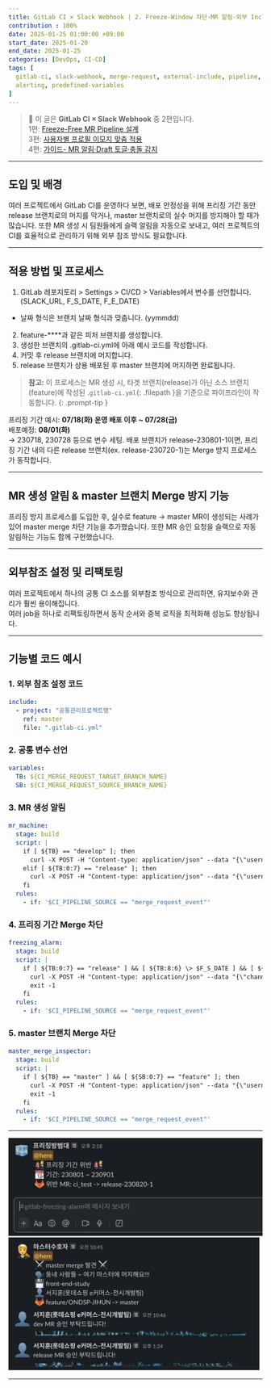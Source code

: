 ```yaml
---
title: GitLab CI × Slack Webhook | 2. Freeze-Window 차단·MR 알림·외부 Include 자동화
contribution : 100%
date: 2025-01-25 01:00:00 +09:00
start_date: 2025-01-20
end_date: 2025-01-25
categories: [DevOps, CI-CD]
tags: [
  gitlab-ci, slack-webhook, merge-request, external-include, pipeline, bash,
  alerting, predefined-variables
]
---
```


> 📌 이 글은 **GitLab CI × Slack Webhook** 중 2편입니다.  
> 1편: [Freeze-Free MR Pipeline 설계](/posts/gitlab_ci_0)  
> 3편: [사용자별 프로필 이모지 맞춤 적용](/posts/gitlab_ci_2)  
> 4편: [가이드- MR 알림·Draft 토글·충돌 감지](/posts/gitlab_ci_2024)

---

## 도입 및 배경

여러 프로젝트에서 GitLab CI를 운영하다 보면, 배포 안정성을 위해 프리징 기간 동안 release 브랜치로의 머지를 막거나, master 브랜치로의 실수 머지를 방지해야 할 때가 많습니다. 또한 MR 생성 시 팀원들에게 슬랙 알림을 자동으로 보내고, 여러 프로젝트의 CI를 효율적으로 관리하기 위해 외부 참조 방식도 필요합니다.

---

## 적용 방법 및 프로세스

1. GitLab 레포지토리 > Settings > CI/CD > Variables에서 변수를 선언합니다. (SLACK_URL, F_S_DATE, F_E_DATE)
  - 날짜 형식은 브랜치 날짜 형식과 맞춥니다. (yymmdd)
2. feature-****과 같은 피처 브랜치를 생성합니다.
3. 생성한 브랜치의 .gitlab-ci.yml에 아래 예시 코드를 작성합니다.
4. 커밋 후 release 브랜치에 머지합니다.
5. release 브랜치가 상용 배포된 후 master 브랜치에 머지하면 완료됩니다.

> **참고:** 이 프로세스는 MR 생성 시, 타겟 브랜치(release)가 아닌 소스 브랜치(feature)에 작성된 .`gitlab-ci.yml`{: .filepath }을 기준으로 파이프라인이 작동합니다.
{: .prompt-tip }

프리징 기간 예시: **07/18(화) 운영 배포 이후 ~ 07/28(금)**  
배포예정: **08/01(화)**  
→ 230718, 230728 등으로 변수 세팅. 배포 브랜치가 release-230801-1이면, 프리징 기간 내의 다른 release 브랜치(ex. release-230720-1)는 Merge 방지 프로세스가 동작합니다.

---

## MR 생성 알림 & master 브랜치 Merge 방지 기능

프리징 방지 프로세스를 도입한 후, 실수로 feature → master MR이 생성되는 사례가 있어 master merge 차단 기능을 추가했습니다. 또한 MR 승인 요청을 슬랙으로 자동 알림하는 기능도 함께 구현했습니다.

---

## 외부참조 설정 및 리팩토링

여러 프로젝트에서 하나의 공통 CI 소스를 외부참조 방식으로 관리하면, 유지보수와 관리가 훨씬 용이해집니다.  
여러 job을 하나로 리팩토링하면서 동작 순서와 중복 로직을 최적화해 성능도 향상됩니다.

---


## 기능별 코드 예시

### 1. 외부 참조 설정 코드
```yaml
include:
  - project: "공통관리프로젝트명"
    ref: master
    file: ".gitlab-ci.yml"
```

### 2. 공통 변수 선언
```yaml
variables:
  TB: ${CI_MERGE_REQUEST_TARGET_BRANCH_NAME}
  SB: ${CI_MERGE_REQUEST_SOURCE_BRANCH_NAME}
```

### 3. MR 생성 알림
```yaml
mr_machine:
  stage: build
  script: |
    if [ ${TB} == "develop" ]; then
      curl -X POST -H "Content-type: application/json" --data "{\"username\": \"${GITLAB_USER_NAME}\", \"text\":\"dev MR 승인 부탁드립니다! ${CI_MERGE_REQUEST_PROJECT_URL}/-/merge_requests/${CI_MERGE_REQUEST_IID}\", \"icon_emoji\": \":bust_in_silhouette:\"}" $SLACK_URL
    elif [ ${TB:0:7} == "release" ]; then
      curl -X POST -H "Content-type: application/json" --data "{\"username\": \"${GITLAB_USER_NAME}\", \"text\":\"release MR 승인 부탁드립니다! ${CI_MERGE_REQUEST_PROJECT_URL}/-/merge_requests/${CI_MERGE_REQUEST_IID}\", \"icon_emoji\": \":bust_in_silhouette:\"}" $SLACK_URL
    fi
  rules:
    - if: '$CI_PIPELINE_SOURCE == "merge_request_event"'
```

### 4. 프리징 기간 Merge 차단
```yaml
freezing_alarm:
  stage: build
  script: |
    if [ ${TB:0:7} == "release" ] && [ ${TB:8:6} \> $F_S_DATE ] && [ ${TB:8:6} \< $F_E_DATE ]; then
      curl -X POST -H "Content-type: application/json" --data "{\"channel\": \"#channel\", \"username\": \"프리징방범대\", \"text\":\"<!here> 프리징 기간 위반! ${SB} -> ${TB}\", \"icon_emoji\": \":ice_cube:\"}" $SLACK_URL
      exit -1
    fi
  rules:
    - if: '$CI_PIPELINE_SOURCE == "merge_request_event"'
```

### 5. master 브랜치 Merge 차단
```yaml
master_merge_inspector:
  stage: build
  script: |
    if [ ${TB} == "master" ] && [ ${SB:0:7} == "feature" ]; then
      curl -X POST -H "Content-type: application/json" --data "{\"username\": \"마스터수호자\", \"text\":\"<!here> master merge 발견! ${SB} -> ${TB}\", \"icon_emoji\": \":judge:\"}" $SLACK_URL
      exit -1
    fi
  rules:
    - if: '$CI_PIPELINE_SOURCE == "merge_request_event"'
```

---

![image.png](/assets/img/2025-01-25/2025-01-25-gitlab_ci_1_1.png)
![image.png](/assets/img/2025-01-25/2025-01-25-gitlab_ci_1_2.png)


---